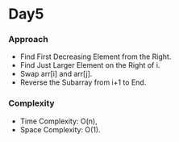 # Day5

### Approach

- Find First Decreasing Element from the Right.
- Find Just Larger Element on the Right of i.
- Swap arr[i] and arr[j].
- Reverse the Subarray from i+1 to End.

### Complexity
- Time Complexity: O(n),
- Space Complexity: O(1).